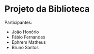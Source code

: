 # Projeto da Biblioteca

Participantes:

- João Honório  
- Fábio Fernandes  
- Ephrem Matheus  
- Bruno Santos
